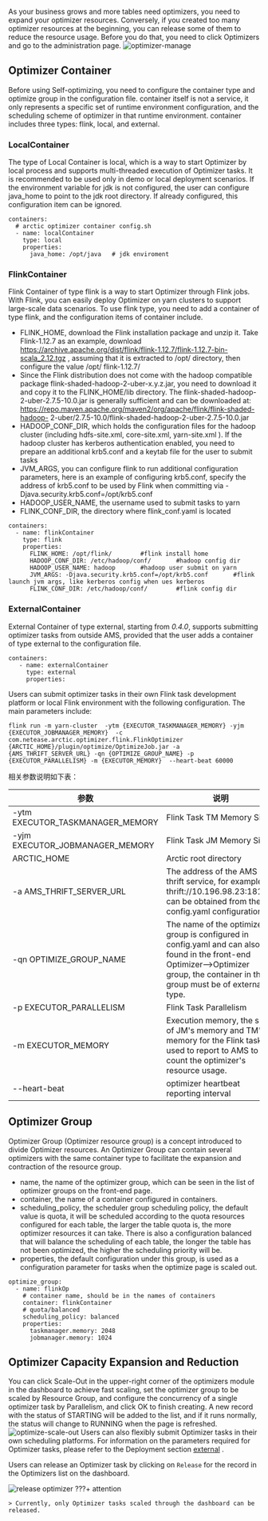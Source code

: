 
As your business grows and more tables need optimizers, you need to expand your optimizer resources. Conversely, if you created too many optimizer resources at the beginning, you can release some of them to reduce the resource usage. Before you do that, you need to click Optimizers and go to the administration page.
![optimizer-manage](../images/admin/optimizer_management.png)

## Optimizer Container
Before using Self-optimizing, you need to configure the container type and optimize group in the configuration file. container itself is not a service, it only represents a specific set of runtime environment configuration, and the scheduling scheme of optimizer in that runtime environment. container includes three types: flink, local, and external.

### LocalContainer
The type of Local Container is local, which is a way to start Optimizer by local process and supports multi-threaded execution of Optimizer tasks. It is recommended to be used only in demo or local deployment scenarios. If the environment variable for jdk is not configured, the user can configure java_home to point to the jdk root directory. If already configured, this configuration item can be ignored.

```shell
containers:
  # arctic optimizer container config.sh
  - name: localContainer
    type: local
    properties:
      java_home: /opt/java   # jdk enviroment
```
### FlinkContainer
Flink Container of type flink is a way to start Optimizer through Flink jobs. With Flink, you can easily deploy Optimizer on yarn clusters to support large-scale data scenarios. To use flink type, you need to add a container of type flink, and the configuration items of container include.

- FLINK_HOME, download the Flink installation package and unzip it. Take Flink-1.12.7 as an example, download https://archive.apache.org/dist/flink/flink-1.12.7/flink-1.12.7-bin-scala_2.12.tgz , assuming that it is extracted to /opt/ directory, then configure the value /opt/ flink-1.12.7/
- Since the Flink distribution does not come with the hadoop compatible package flink-shaded-hadoop-2-uber-x.y.z.jar, you need to download it and copy it to the FLINK_HOME/lib directory. The flink-shaded-hadoop-2-uber-2.7.5-10.0.jar is generally sufficient and can be downloaded at: https://repo.maven.apache.org/maven2/org/apache/flink/flink-shaded-hadoop- 2-uber/2.7.5-10.0/flink-shaded-hadoop-2-uber-2.7.5-10.0.jar
- HADOOP_CONF_DIR, which holds the configuration files for the hadoop cluster (including hdfs-site.xml, core-site.xml, yarn-site.xml ). If the hadoop cluster has kerberos authentication enabled, you need to prepare an additional krb5.conf and a keytab file for the user to submit tasks
- JVM_ARGS, you can configure flink to run additional configuration parameters, here is an example of configuring krb5.conf, specify the address of krb5.conf to be used by Flink when committing via -Djava.security.krb5.conf=/opt/krb5.conf
- HADOOP_USER_NAME, the username used to submit tasks to yarn
- FLINK_CONF_DIR, the directory where flink_conf.yaml is located
```shell
containers:
  - name: flinkContainer
    type: flink
    properties:
      FLINK_HOME: /opt/flink/        #flink install home
      HADOOP_CONF_DIR: /etc/hadoop/conf/       #hadoop config dir
      HADOOP_USER_NAME: hadoop       #hadoop user submit on yarn
      JVM_ARGS: -Djava.security.krb5.conf=/opt/krb5.conf       #flink launch jvm args, like kerberos config when ues kerberos
      FLINK_CONF_DIR: /etc/hadoop/conf/        #flink config dir
```
### ExternalContainer

External Container of type external, starting from *0.4.0*, supports submitting optimizer tasks from outside AMS, provided that the user adds a container of type external to the configuration file.
```shell
containers:
   - name: externalContainer
     type: external
     properties:
```
Users can submit optimizer tasks in their own Flink task development platform or local Flink environment with the following configuration. The main parameters include:
```shell
flink run -m yarn-cluster  -ytm {EXECUTOR_TASKMANAGER_MEMORY} -yjm {EXECUTOR_JOBMANAGER_MEMORY}  -c com.netease.arctic.optimizer.flink.FlinkOptimizer  {ARCTIC_HOME}/plugin/optimize/OptimizeJob.jar -a {AMS_THRIFT_SERVER_URL} -qn {OPTIMIZE_GROUP_NAME} -p {EXECUTOR_PARALLELISM} -m {EXECUTOR_MEMORY}  --heart-beat 60000
```
相关参数说明如下表：

| 参数                             | 说明                                                         |
| -------------------------------- | ------------------------------------------------------------ |
| -ytm EXECUTOR_TASKMANAGER_MEMORY | Flink Task TM Memory Size                                       |
| -yjm EXECUTOR_JOBMANAGER_MEMORY  | Flink Task JM Memory Size                                       |
| ARCTIC_HOME                      | Arctic  root directory                                                 |
| -a AMS_THRIFT_SERVER_URL         | The address of the AMS thrift service, for example: thrift://10.196.98.23:18112, can be obtained from the config.yaml configuration. |
| -qn OPTIMIZE_GROUP_NAME          | The name of the optimize group is configured in config.yaml and can also be found in the front-end Optimizer-->Optimizer group, the container in this group must be of external type. |
| -p EXECUTOR_PARALLELISM          | Flink Task Parallelism                                             |
| -m EXECUTOR_MEMORY               | Execution memory, the sum of JM's memory and TM's memory for the Flink task, is used to report to AMS to count the optimizer's resource usage. |
| --heart-beat               | optimizer heartbeat reporting interval  |

## Optimizer Group
Optimizer Group (Optimizer resource group) is a concept introduced to divide Optimizer resources. An Optimizer Group can contain several optimizers with the same container type to facilitate the expansion and contraction of the resource group.

- name, the name of the optimizer group, which can be seen in the list of optimizer groups on the front-end page.
- container, the name of a container configured in containers.
- scheduling_policy, the scheduler group scheduling policy, the default value is quota, it will be scheduled according to the quota resources configured for each table, the larger the table quota is, the more optimizer resources it can take. There is also a configuration balanced that will balance the scheduling of each table, the longer the table has not been optimized, the higher the scheduling priority will be.
- properties, the default configuration under this group, is used as a configuration parameter for tasks when the optimize page is scaled out.

```shell
optimize_group:
  - name: flinkOp
    # container name, should be in the names of containers  
    container: flinkContainer
    # quota/balanced
    scheduling_policy: balanced
    properties:
      taskmanager.memory: 2048
      jobmanager.memory: 1024
```
## Optimizer Capacity Expansion and Reduction

You can click Scale-Out in the upper-right corner of the optimizers module in the dashboard to achieve fast scaling, set the optimizer group to be scaled by Resource Group, and configure the concurrency of a single optimizer task by Parallelism, and click OK to finish creating. A new record with the status of STARTING will be added to the list, and if it runs normally, the status will change to RUNNING when the page is refreshed.
![optimize-scale-out](../images/admin/optimizer_scale.png)
Users can also flexibly submit Optimizer tasks in their own scheduling platforms. For information on the parameters required for Optimizer tasks, please refer to the Deployment section [external](#external) .

Users can release an Optimizer task by clicking on `Release` for the record in the Optimizers list on the dashboard.

![release optimizer](../images/admin/optimizer_release.png)
???+ attention

    > Currently, only Optimizer tasks scaled through the dashboard can be released.